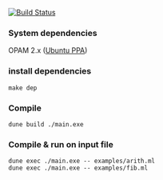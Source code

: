 [![Build Status](https://travis-ci.org/Kakadu/vcaml.svg?branch=master)](https://travis-ci.org/Kakadu/vcaml)

### System dependencies

OPAM 2.x ([Ubuntu PPA](https://launchpad.net/~avsm/+archive/ubuntu/ppa-opam-experimental))

### install dependencies

    make dep

### Compile

    dune build ./main.exe

### Compile & run on input file

    dune exec ./main.exe -- examples/arith.ml
    dune exec ./main.exe -- examples/fib.ml
